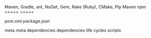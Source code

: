 Maven, Gradle, ant, NuGet, Gem, Rake (Ruby), CMake, Pip
Maven               npm
=====               =====

pom.xml             package.json

meta                meta
dependencies        dependencies
life cycles         scripts

